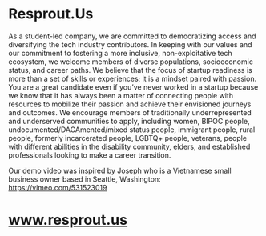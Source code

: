 # Resprout.Us
As a student-led company, we are committed to democratizing access and diversifying the tech industry contributors. In keeping with our values and our commitment to fostering a more inclusive, non-exploitative tech ecosystem, we welcome members of diverse populations, socioeconomic status, and career paths. We believe that the focus of startup readiness is more than a set of skills or experiences; it is a mindset paired with passion.  You are a great candidate even if you’ve never worked in a startup because we know that it has always been a matter of connecting people with resources to mobilize their passion and achieve their envisioned journeys and outcomes. We encourage members of traditionally underrepresented and underserved communities to apply, including women, BIPOC people, undocumented/DACAmented/mixed status people, immigrant people, rural people, formerly incarcerated people, LGBTQ+ people, veterans, people with different abilities in the disability community, elders, and established professionals looking to make a career transition.


Our demo video was inspired by Joseph who is a Vietnamese small business owner based in Seattle, Washington: https://vimeo.com/531523019

# www.resprout.us
